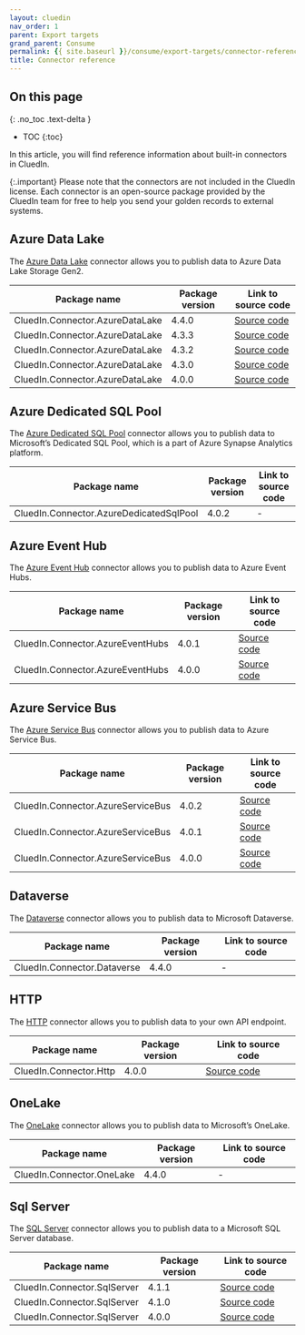 ```yaml
---
layout: cluedin
nav_order: 1
parent: Export targets
grand_parent: Consume
permalink: {{ site.baseurl }}/consume/export-targets/connector-reference
title: Connector reference
---
```

## On this page
{: .no_toc .text-delta }
- TOC
{:toc}

In this article, you will find reference information about built-in connectors in CluedIn.

{:.important}
Please note that the connectors are not included in the CluedIn license. Each connector is an open-source package provided by the CluedIn team for free to help you send your golden records to external systems.

## Azure Data Lake

The [Azure Data Lake](/consume/export-targets/adl-connector) connector allows you to publish data to Azure Data Lake Storage Gen2.

| Package name | Package version | Link to source code |
|--|--|--|
| CluedIn.Connector.AzureDataLake | 4.4.0 | [Source code](https://github.com/CluedIn-io/CluedIn.Connector.AzureDataLake/releases/tag/4.4.0) |
| CluedIn.Connector.AzureDataLake | 4.3.3 | [Source code](https://github.com/CluedIn-io/CluedIn.Connector.AzureDataLake/releases/tag/4.3.3) |
| CluedIn.Connector.AzureDataLake | 4.3.2 | [Source code](https://github.com/CluedIn-io/CluedIn.Connector.AzureDataLake/releases/tag/4.3.2) |
| CluedIn.Connector.AzureDataLake | 4.3.0 | [Source code](https://github.com/CluedIn-io/CluedIn.Connector.AzureDataLake/releases/tag/4.3.0) |
| CluedIn.Connector.AzureDataLake | 4.0.0 | [Source code](https://github.com/CluedIn-io/CluedIn.Connector.AzureDataLake/releases/tag/4.0.0) |

## Azure Dedicated SQL Pool

The [Azure Dedicated SQL Pool](/consume/export-targets/azure-dedicated-sql-pool-connector) connector allows you to publish data to Microsoft’s Dedicated SQL Pool, which is a part of Azure Synapse Analytics platform.

| Package name | Package version | Link to source code |
|--|--|--|
| CluedIn.Connector.AzureDedicatedSqlPool | 4.0.2 | - |

## Azure Event Hub

The [Azure Event Hub](/consume/export-targets/azure-event-hub-connector) connector allows you to publish data to Azure Event Hubs.

| Package name | Package version | Link to source code |
|--|--|--|
| CluedIn.Connector.AzureEventHubs | 4.0.1 | [Source code](https://github.com/CluedIn-io/CluedIn.Connector.AzureEventHubs/releases/tag/4.0.1) |
| CluedIn.Connector.AzureEventHubs | 4.0.0 | [Source code](https://github.com/CluedIn-io/CluedIn.Connector.AzureEventHubs/releases/tag/4.0.0) |

## Azure Service Bus

The [Azure Service Bus](/consume/export-targets/azure-service-bus-connector) connector allows you to publish data to Azure Service Bus.

| Package name | Package version | Link to source code |
|--|--|--|
| CluedIn.Connector.AzureServiceBus | 4.0.2 | [Source code](https://github.com/CluedIn-io/CluedIn.Connector.AzureServiceBus/releases/tag/4.0.2) |
| CluedIn.Connector.AzureServiceBus | 4.0.1 | [Source code](https://github.com/CluedIn-io/CluedIn.Connector.AzureServiceBus/releases/tag/4.0.1) |
| CluedIn.Connector.AzureServiceBus | 4.0.0 | [Source code](https://github.com/CluedIn-io/CluedIn.Connector.AzureServiceBus/releases/tag/4.0.0) |

## Dataverse

The [Dataverse](/consume/export-targets/dataverse-connector) connector allows you to publish data to Microsoft Dataverse.

| Package name | Package version | Link to source code |
|--|--|--|
| CluedIn.Connector.Dataverse | 4.4.0 | - |

## HTTP

The [HTTP](/consume/export-targets/http-connector) connector allows you to publish data to your own API endpoint.

| Package name | Package version | Link to source code |
|--|--|--|
| CluedIn.Connector.Http | 4.0.0 | [Source code](https://github.com/CluedIn-io/CluedIn.Connector.Http/releases/tag/4.0.0) |

## OneLake

The [OneLake](/consume/export-targets/onelake-connector) connector allows you to publish data to Microsoft’s OneLake.

| Package name | Package version | Link to source code |
|--|--|--|
| CluedIn.Connector.OneLake | 4.4.0 | - |

##  Sql Server

The [SQL Server](/consume/export-targets/sql-server-connector) connector allows you to publish data to a Microsoft SQL Server database.

| Package name | Package version | Link to source code |
|--|--|--|
| CluedIn.Connector.SqlServer | 4.1.1 | [Source code](https://github.com/CluedIn-io/CluedIn.Connector.SqlServer/releases/tag/4.1.1) |
| CluedIn.Connector.SqlServer | 4.1.0 | [Source code](https://github.com/CluedIn-io/CluedIn.Connector.SqlServer/releases/tag/4.1.0) |
| CluedIn.Connector.SqlServer | 4.0.0 | [Source code](https://github.com/CluedIn-io/CluedIn.Connector.SqlServer/releases/tag/4.0.0) |